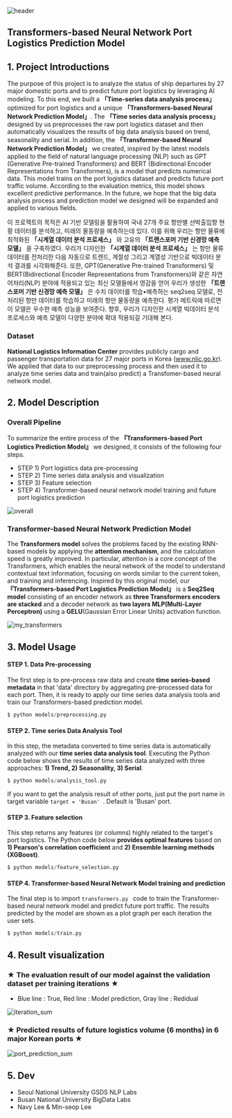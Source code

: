 ![header](https://capsule-render.vercel.app/api?type=waving&color=gradient&height=300&section=header&text=%20ROK%20Port%20Logistics%20Forecast&fontColor=317589&fontSize=60)


## Transformers-based Neural Network Port Logistics Prediction Model 


## 1. Project Introductions

The purpose of this project is to analyze the status of ship departures by 27 major domestic ports and to predict future port logistics by leveraging AI modeling.
To this end, we built a **「Time-series data analysis process」** optimized for port logistics and a unique **「Transformers-based Neural Network Prediction Model」**. The **「Time series data analysis process」** designed by us preprocesses the raw port logistics dataset and then automatically visualizes the results of big data analysis based on trend, seasonality and serial. In addition, the **「Transformer-based Neural Network Prediction Model」** we created, inspired by the latest models applied to the field of natural language processing (NLP) such as GPT (Generative Pre-trained Transformers) and BERT (Bidirectional Encoder Representations from Transformers), is a model that predicts numerical data. This model trains on the port logistics dataset and predicts future port traffic volume. According to the evaluation metrics, this model shows excellent predictive performance. In the future, we hope that the big data analysis process and prediction model we designed will be expanded and applied to various fields.


이 프로젝트의 목적은 AI 기반 모델링을 활용하여 국내 27개 주요 항만별 선박출입항 현황 데이터를 분석하고, 미래의 물동량을 예측하는데 있다. 이를 위해 우리는 항만 물류에 최적화된 **「시계열 데이터 분석 프로세스」** 와 고유의 **「트랜스포머 기반 신경망 예측 모델」** 을 구축하였다. 우리가 디자인한 **「시계열 데이터 분석 프로세스」** 는 항만 물류 데이터를 전처리한 다음 자동으로 트렌드, 계절성 그리고 계열성 기반으로 빅데이터 분석 결과를 시각화해준다. 또한, GPT(Generative Pre-trained Transformers)  및 BERT(Bidirectional Encoder Representations from Transformers)와 같은 자연어처리(NLP) 분야에 적용되고 있는 최신 모델들에서 영감을 얻어 우리가 생성한 **「트랜스포머 기반 신경망 예측 모델」** 은 수치 데이터를 학습•예측하는 seq2seq 모델로, 전처리된 항만 데이터를 학습하고 미래의 항만 물동량을 예측한다. 평가 메트릭에 따르면 이 모델은 우수한 예측 성능을 보여준다. 향후, 우리가 디자인한 시계열 빅데이터 분석 프로세스와 예측 모델이 다양한 분야에 확대 적용되길 기대해 본다.


### Dataset
**National Logistics Information Center** provides publicly cargo and passenger transportation data for 27 major ports in Korea (www.nlic.go.kr). We applied that data to our preprocessing process and then used it to analyze time series data and train(also predict) a Transfomer-based neural network model. 


## 2. Model Description

### Overall Pipeline
To summarize the entire process of the **『Transformers-based Port Logistics Prediction Model』** we designed, it consists of the following four steps.
  - STEP 1) Port logistics data pre-processing
  - STEP 2) Time series data analysis and visualization
  - STEP 3) Feature selection
  - STEP 4) Transformer-based neural network model training and future port logistics prediction

![overall](https://user-images.githubusercontent.com/105137667/235141521-1d2a0a20-a7a1-4287-8ab1-585b06f9b426.jpg)


### Transformer-based Neural Network Prediction Model

The **Transformers model** solves the problems faced by the existing RNN-based models by applying the **attention mechanism**, and the calculation speed is greatly improved.  In particular, attention is a core concept of the Transformers, which enables the neural network of the model to understand contextual text information, focusing on words similar to the current token, and training and inferencing. Inspired by this original model, our **『Transformers-based Port Logistics Prediction Model』** is a **Seq2Seq model** consisting of an encoder network as **three Transformers encoders are stacked** and a decoder network as **two layers MLP(Multi-Layer Perceptron)** using a **GELU**(Gaussian Error Linear Units) activation function.

![my_transformers](https://user-images.githubusercontent.com/105137667/234526953-1165f18c-b57a-4979-abad-bda6c8af7f9e.jpg)


## 3. Model Usage

#### STEP 1. Data Pre-processing
The first step is to pre-process raw data and create **time series-based metadata** in that 'data' directory by aggregating pre-processed data for each port. Then, it is ready to apply our time series data analysis tools and train our Transformers-based prediction model.

```python
$ python models/preprocessing.py
```

#### STEP 2. Time series Data Analysis Tool
In this step, the metadata converted to time series data is automatically analyzed with our **time series data analysis tool**. Executing the Python code below shows the results of time series data analyzed with three approaches: **1) Trend, 2) Seasonality, 3) Serial**.

 ```python
$ python models/analysis_tool.py
```

If you want to get the analysis result of other ports, just put the port name in target variable ```target = 'Busan' ```. Default is 'Busan' port.

#### STEP 3. Feature selection
This step returns any features (or columns) highly related to the target's port logistics. The Python code below **provides optimal features** based on **1) Pearson's correlation coefficient** and **2) Ensemble learning methods (XGBoost)**.

 ```python
$ python models/feature_selection.py
```

#### STEP 4. Transformer-based Neural Network Model training and prediction
The final step is to import ```transformers.py ``` code to train the Transformer-based neural network model and predict future port traffic. The results predicted by the model are shown as a plot graph per each iteration the user sets.

 ```python
$ python models/train.py
```

## 4. Result visualization

### ★ The evaluation result of our model against the validation dataset per training iterations ★ 
* Blue line : True, Red line : Model prediction, Gray line : Redidual

![iteration_sum](https://github.com/Navy10021/Harbor_Logistics_prediction/assets/105137667/77c7ca79-4468-4698-9af8-f301efdcf8de)


### ★ Predicted results of future logistics volume (6 months) in 6 major Korean ports ★ 

![port_prediction_sum](https://github.com/Navy10021/Harbor_Logistics_prediction/assets/105137667/8e849898-0b61-4f96-bc98-0bfbc65f102c)


## 5. Dev
  - Seoul National University GSDS NLP Labs
  - Busan National University BigData Labs
  - Navy Lee & Min-seop Lee
